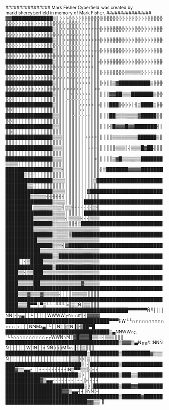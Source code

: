 ################ Mark Fisher Cyberfield was created by markfishercyberfield in memory of Mark Fisher. ################                       
    ▓▓█████████████▒║╠╠╠╠╠╠╠╠╠╠╠╠╠╠╠╠╠╠╠╠╠╠╠╠╠╠╠╠╠╠╠╠╠╠╠╠╠╠╠╠╠╠╠╠╠╠╠╠╠╠╠╠╠╠╠╠╠╠╠╠║║║
    ███████████████▒║╠╠╠╠╠╠╠╠╠╠╠╠╠╠╠╠╠╠╠╠╠╠╠╠╠╠╠╠╠╠╠╠╠╠╠╠╠╠╠╠╠╠╠╠╠╠╠╠╠╠╠╠╠╠╠╠╠╠╠╠║║║
    ███████████████▒║║╠╠╠╠╠╠╠╠╠╠╠╠╠╠╠╠╠╠╠╠╠╠╠╠╠╠╠╠╠╠╠╠╠╠╠╠╠╠╠╠╠╠╠╠╠╠╠╠╠╠╠╠╠╠╠╠╠╠╠║║║
    ███████████████▒║║╠╠╠╠╠╠╠╠╠╠╠╠╠╠╠╠╠╠╠╠╠╠╠╠╠╠╠╠╠╠╠╠╠╠╠╠╠╠╠╠╠╠╠╠╠╠╠╠╠╠╠╠╠╠╠╠╠╠╠╠║║
    ███████████████▒║║╠╠╠╠╠╠╠╠╠║║╠╠╠╠╠╠╠╠╠╠╠╠╠╠╠╠╠╠╠╠╠╠╠╠╠╠╠╠╠╠╠╠╠╠╠╠╠╠╠╠╠╠╠╠╠╠╠╠╠║║
    ███████████████▒║║║╠╠╠╠╠╠╠╠║║║╠╠╠╠║╠╠╠▒▒▒▒▒╠╠╠╠╠╠╠╠╠╠╠╠╠╠╠╠╠╠╠╠╠╠╠╠╠╠╠╠╠╠╠╠╠╠║║║
    ███████████████▒║║║║║║╠╠╠╠╠║║║╠╠║║▒▓██████████▒╠╠╠╠╠╠╠╠╠╠╠╠╠╠╠║╠╠╠╠║╠╠╠╠╠╠║║║║╠╠
    ███████████████▒║║║║╠║╠╠╠╠╠║║║║║║▓▓██▒▒▒███████▒╠╠╠╠║║║║║║║║║║║║║║║║║╠╠╠╠╠╠╠╠║║║
    ███████████████▒║║║║║║║╠╠╠╠╠║╠║║║███╠╠╠╠║╢▒████▒╠╠╠╠║║║║║║║║║║║║║║║║║║║║║╠╠║║║║║
    ███████████████▒▒║║║║╠║╠╠╠╠║║║║║║██▒▒▒▒▒▒▒▓█████╠║╠╠║║║║║║║║║║║║║║║║║║║║║║║║║║║║
    ███████████████▒▒║║║║║║║║║║║║║║║║╢█▓▓▓█▓▓███████╢║║╠║║║║║║║║║║║║║║║║║║║║║║║║║║║║
    ███████████████▒▒▒║║║║║║║╠╠╠╠║║║║║▒▒▒▒▒▒▒▒██████▒║║║║║║║║║║║║║║║║║║║║║║║║║║║║║║║
    ███████████████▒▒▒║║║║║║║║╠╠╠║║║║║║▒▒▒║╢▒▒▒█▓██╢║║║║║║║║║║║║║║║║║║║║║║║║║║║║║║║║
    ███████████████▒▒▒║║║║║║║║║║╠║║║║║▒▓█▒▒▒▒▒▒███████▒▒▒▒║║║║║║║║║║║║║║║║║║║║║║║║║║
    ███████████████▒▒▒╢║║║║║║║║║║╠║▒███████▓▓▓▓█████████████▒╢╢╢║║║║║║║║║║║║║║║║║║║║
    ███████████████▒▒▒▒║║║║║║║║║▒████████████████████████████▒▒╢╢╢╢╢║║║║║║║║║║║║║║║║
    ███████████████▒▒▒▒║║║║║║║▓███████████████████████████████▒▒▒▒▒╢╢╢╢╢╢║║║║║║║║║║║
    ███████████████▒▒▒▒║║║║║║█████████████████████████████████▌▒▒▒▒▒▒▒▒▒╢▒▒╢╢╢╢╢╢╢▒╢
    ███████████████▒▒▒▒║║║║║║██████████████████████████████████▒▒▒▒▒▒▒▒▒▒╢▒▒▒▒╢╢╢▒▒▒
    ███████████████▒▒▒▒▒║║╢▒███████████████████████████████████▒▒▒▒▒▒▒▒▒▒▒▒▒▒▒▒▒▒▒▒▒
    ███████████████▒▒▒▒▒╢███████████████████████████████████████▒▒▒▒▒▒▒▒▒▒▒▒▒▒▒▒▒▒▒▒
    ███████████████▒▒▒╢▓█████████████████████████████████████████▒▒▒▒▒▒▒▒▒▒▒▒▒▒▒▒▒▒▒
    ███████████████▒▒█████████████████████████████████████▌║╢▒████▒▒▒▒▒▒▒▒▒▒▒▒▒▒▒▒▒▒
    ███████████████▒██████████████████████████████████████▒▒╢▒▒███▒▒▒▒▒▒▒▒▒▒▒▒▒▒▒▒▒▒
    ██████████████████████████████████████████████████████▒▒▒▒▒██▒▒▒▒▒▒▒▒▒▒▒▒▒▓▒▒▒▒▒
    ██████████████████████████████████████████████████████▒▒▒▓▒▒▒▓▒▒▒▒▒╢║║║▒▒▒▒▒║║║║
    ██████████████████████████████████████████████████████▒▒▒█▀▀╢▀▒└└└╙╙╙╚║▒░Ñ║▒▒║║║
    ███████████████████████████████████████▀▀▀▀▀▀Ñ╙││││ÑÑ║╢╗▄││╙│││││WWWW╓N∩∩#║╢▓▓▓▓
    █████████████████████████████████▀▀▀(:W└└∩∩∩∩∩∩∩∩∩∩∩∩∩│∩│││ÑÑMx▄│└││N░╠▒Ñ▐╠╢██▀█
    █████████████████████████████████▒▄NNWW∩;. '└└∩∩∩∩∩∩∩∩∩∩╓╓WWN∩Ñ║▓█▓▓▓█▒▒░╢▒▒▒║║║
    ████████████████████████████████████▒▓▓▓▒▄N╔╓/:::NNÑÑ┤┤┤│││W│N┤┤╡ÑÑ╠╠╠M╚∩▐╢╫▒║║║
    ██████████████████████████▒█████████▒█████████▓▒▒▒Ñ┤│┤┤┤┤┤┤┤┤┤┤┤┤┤┤┤┤┤║░░╠╠║▒╢╢║
    ████████████████████████▒║╢█████████▒████████████████▓▒▒▄▄┤││┤┤┤┤┤┤┤┤┤Ñ▒▀▀▒▒╠╠╡╡
    ███████████████████████▒╠║║█████████▒███▒▒███████████████████▓▒▄▄┤┤┤┤┤┤┤│┤┤╠┤┤┤┤
    █████████████████████████▒╠║████████▒███▓▓██████████████████████████▓▓▒▄▄┤┤╠ÑÑ╠╡
    ████████████████████████████████████▒██████▓████████████████████████████████▓▓▒▒ 👋

<!--
**MarkFisherCyberfield/MarkFisherCyberfield** is a ✨ _special_ ✨ repository because its `README.md` (this file) appears on your GitHub profile.

Here are some ideas to get you started:

- 🔭 I’m currently working on ...
- 🌱 I’m currently learning ...
- 👯 I’m looking to collaborate on ...
- 🤔 I’m looking for help with ...
- 💬 Ask me about ...
- 📫 How to reach me: ...
- 😄 Pronouns: ...
- ⚡ Fun fact: ...
-->
